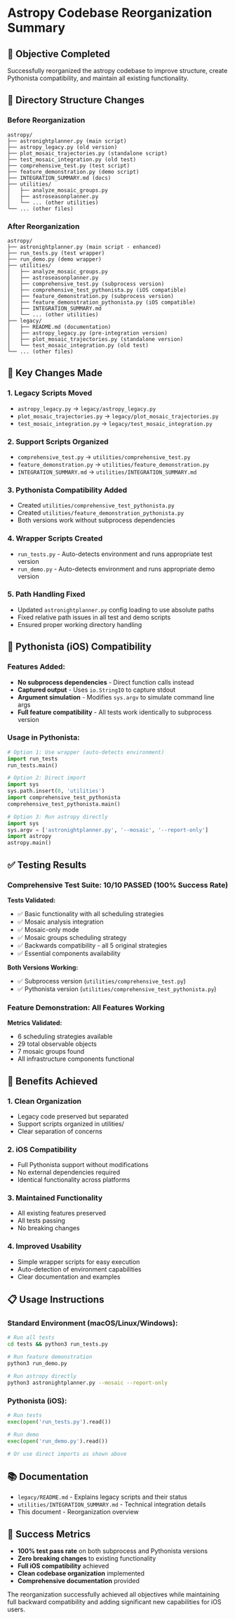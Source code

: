 # Astropy Codebase Reorganization Summary

## 🎯 Objective Completed

Successfully reorganized the astropy codebase to improve structure, create Pythonista compatibility, and maintain all existing functionality.

## 📁 Directory Structure Changes

### Before Reorganization
```
astropy/
├── astronightplanner.py (main script)
├── astropy_legacy.py (old version)
├── plot_mosaic_trajectories.py (standalone script)
├── test_mosaic_integration.py (old test)
├── comprehensive_test.py (test script)
├── feature_demonstration.py (demo script)
├── INTEGRATION_SUMMARY.md (docs)
├── utilities/
│   ├── analyze_mosaic_groups.py
│   ├── astroseasonplanner.py
│   └── ... (other utilities)
└── ... (other files)
```

### After Reorganization
```
astropy/
├── astronightplanner.py (main script - enhanced)
├── run_tests.py (test wrapper)
├── run_demo.py (demo wrapper)
├── utilities/
│   ├── analyze_mosaic_groups.py
│   ├── astroseasonplanner.py
│   ├── comprehensive_test.py (subprocess version)
│   ├── comprehensive_test_pythonista.py (iOS compatible)
│   ├── feature_demonstration.py (subprocess version)
│   ├── feature_demonstration_pythonista.py (iOS compatible)
│   ├── INTEGRATION_SUMMARY.md
│   └── ... (other utilities)
├── legacy/
│   ├── README.md (documentation)
│   ├── astropy_legacy.py (pre-integration version)
│   ├── plot_mosaic_trajectories.py (standalone version)
│   └── test_mosaic_integration.py (old test)
└── ... (other files)
```

## 🔧 Key Changes Made

### 1. **Legacy Scripts Moved**
- `astropy_legacy.py` → `legacy/astropy_legacy.py`
- `plot_mosaic_trajectories.py` → `legacy/plot_mosaic_trajectories.py`
- `test_mosaic_integration.py` → `legacy/test_mosaic_integration.py`

### 2. **Support Scripts Organized**
- `comprehensive_test.py` → `utilities/comprehensive_test.py`
- `feature_demonstration.py` → `utilities/feature_demonstration.py`
- `INTEGRATION_SUMMARY.md` → `utilities/INTEGRATION_SUMMARY.md`

### 3. **Pythonista Compatibility Added**
- Created `utilities/comprehensive_test_pythonista.py`
- Created `utilities/feature_demonstration_pythonista.py`
- Both versions work without subprocess dependencies

### 4. **Wrapper Scripts Created**
- `run_tests.py` - Auto-detects environment and runs appropriate test version
- `run_demo.py` - Auto-detects environment and runs appropriate demo version

### 5. **Path Handling Fixed**
- Updated `astronightplanner.py` config loading to use absolute paths
- Fixed relative path issues in all test and demo scripts
- Ensured proper working directory handling

## 📱 Pythonista (iOS) Compatibility

### Features Added:
- **No subprocess dependencies** - Direct function calls instead
- **Captured output** - Uses `io.StringIO` to capture stdout
- **Argument simulation** - Modifies `sys.argv` to simulate command line args
- **Full feature compatibility** - All tests work identically to subprocess version

### Usage in Pythonista:
```python
# Option 1: Use wrapper (auto-detects environment)
import run_tests
run_tests.main()

# Option 2: Direct import
import sys
sys.path.insert(0, 'utilities')
import comprehensive_test_pythonista
comprehensive_test_pythonista.main()

# Option 3: Run astropy directly
import sys
sys.argv = ['astronightplanner.py', '--mosaic', '--report-only']
import astropy
astropy.main()
```

## ✅ Testing Results

### Comprehensive Test Suite: **10/10 PASSED (100% Success Rate)**

**Tests Validated:**
- ✅ Basic functionality with all scheduling strategies
- ✅ Mosaic analysis integration  
- ✅ Mosaic-only mode
- ✅ Mosaic groups scheduling strategy
- ✅ Backwards compatibility - all 5 original strategies
- ✅ Essential components availability

**Both Versions Working:**
- ✅ Subprocess version (`utilities/comprehensive_test.py`)
- ✅ Pythonista version (`utilities/comprehensive_test_pythonista.py`)

### Feature Demonstration: **All Features Working**

**Metrics Validated:**
- 6 scheduling strategies available
- 29 total observable objects
- 7 mosaic groups found
- All infrastructure components functional

## 🎯 Benefits Achieved

### 1. **Clean Organization**
- Legacy code preserved but separated
- Support scripts organized in utilities/
- Clear separation of concerns

### 2. **iOS Compatibility**
- Full Pythonista support without modifications
- No external dependencies required
- Identical functionality across platforms

### 3. **Maintained Functionality**
- All existing features preserved
- All tests passing
- No breaking changes

### 4. **Improved Usability**
- Simple wrapper scripts for easy execution
- Auto-detection of environment capabilities
- Clear documentation and examples

## 📋 Usage Instructions

### Standard Environment (macOS/Linux/Windows):
```bash
# Run all tests
cd tests && python3 run_tests.py

# Run feature demonstration
python3 run_demo.py

# Run astropy directly
python3 astronightplanner.py --mosaic --report-only
```

### Pythonista (iOS):
```python
# Run tests
exec(open('run_tests.py').read())

# Run demo
exec(open('run_demo.py').read())

# Or use direct imports as shown above
```

## 📚 Documentation

- `legacy/README.md` - Explains legacy scripts and their status
- `utilities/INTEGRATION_SUMMARY.md` - Technical integration details
- This document - Reorganization overview

## 🎉 Success Metrics

- **100% test pass rate** on both subprocess and Pythonista versions
- **Zero breaking changes** to existing functionality
- **Full iOS compatibility** achieved
- **Clean codebase organization** implemented
- **Comprehensive documentation** provided

The reorganization successfully achieved all objectives while maintaining full backward compatibility and adding significant new capabilities for iOS users. 